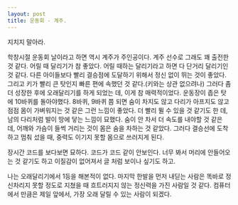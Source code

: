 ```yaml
---
layout: post
title: 운동회 - 계주.
---
```


지치지 말아라.

학창시절 운동회 날이라고 하면 역시 계주가 주인공이다. 계주 선수로 그래도 꽤 출전한 것 같다. 어릴 때 달리기가 참 좋았다. 어릴 때하는 달리기라고 하면 다 단거리 달리기인 것 같다. 다른 아이들보다 빨리 결승점에 도달하기 위해서 정신 없이 뛰는 것이 좋았다. 그리고 키가 빨리 큰 탓인지 빠른 편에 속했던 것 같다.(키와는 상관 없으려나) 그러다 좀더 성장한 후에 오래달리기를 하게 되었는 데, 이게 참 매력적이었다. 운동장이 좁은 탓에 10바퀴를 돌아야했다. 8바퀴, 9바퀴 쯤 되면 숨이 차지도 않고 다리가 아프지도 않고 점점 몸이 가벼워지는 것 같은 그런 느낌이 좋았다. 더 빨리 뛸 수 있을 것 같기도 한 데, 남의 다리처럼 발이 땅에 닿는 느낌이 묘했다. 숨이 안 차서 더 속도를 내야할 것 같은 데, 어깨와 가슴이 들썩 거리는 것이 몸은 숨을 차하는 것 같았다. 그러다 결승선에 도착하고 멈춰 섰을 때, 중력도 이기지 못할 몸으로 쓰러지게 된다.

장시간 코드를 보다보면 묘하다. 코드가 코드 같이 안보인다. 너무 봐서 머리에 안들어오는 것 같기도 하고 이질감이 없어져서 글 처럼 보이나 싶기도 하고.

나는 오래달리기에서 1등을 해본적이 없다. 마지막 한발을 먼저 내딛는 사람은 똑바로 정신차리지 못할 정도로 지쳤을 때 흐트러지지 않는 정신력을 가진 사람일 것 같다. 컴퓨터에서 만큼은 제일 앞에서,  가장 오래 달릴 수 있는 사람이 되겠다.

